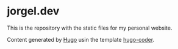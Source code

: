 # jorgel.dev

This is the repository with the static files for my personal website.

Content generated by [Hugo](https://gohugo.io/) usin the template 
[hugo-coder](https://github.com/luizdepra/hugo-coder).
